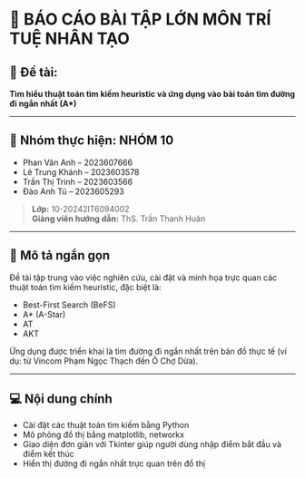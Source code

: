 # 🧠 BÁO CÁO BÀI TẬP LỚN MÔN TRÍ TUỆ NHÂN TẠO

## 📌 Đề tài:
**Tìm hiểu thuật toán tìm kiếm heuristic và ứng dụng vào bài toán tìm đường đi ngắn nhất (A\*)**

---

## 👥 Nhóm thực hiện: NHÓM 10
- Phan Vân Anh – 2023607666
- Lê Trung Khánh – 2023603578
- Trần Thị Trinh – 2023603566
- Đào Anh Tú – 2023605293

> **Lớp:** 10-20242IT6094002  
> **Giảng viên hướng dẫn:** ThS. Trần Thanh Huân

---

## 📘 Mô tả ngắn gọn

Đề tài tập trung vào việc nghiên cứu, cài đặt và minh họa trực quan các thuật toán tìm kiếm heuristic, đặc biệt là:

- Best-First Search (BeFS)
- A* (A-Star)
- AT
- AKT

Ứng dụng được triển khai là tìm đường đi ngắn nhất trên bản đồ thực tế (ví dụ: từ Vincom Phạm Ngọc Thạch đến Ô Chợ Dừa).

---

## 💻 Nội dung chính

- Cài đặt các thuật toán tìm kiếm bằng Python
- Mô phỏng đồ thị bằng matplotlib, networkx
- Giao diện đơn giản với Tkinter giúp người dùng nhập điểm bắt đầu và điểm kết thúc
- Hiển thị đường đi ngắn nhất trực quan trên đồ thị
